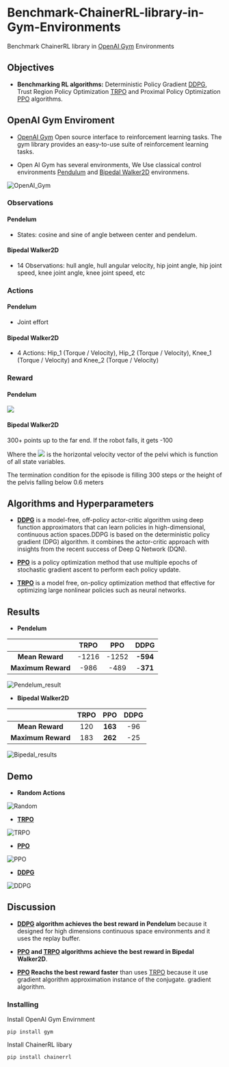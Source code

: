 # Benchmark-ChainerRL-library-in-Gym-Environments
Benchmark ChainerRL library in [OpenAI Gym](https://gym.openai.com/) Environments

## Objectives
- **Benchmarking RL algorithms:** Deterministic Policy Gradient [DDPG](https://arxiv.org/abs/1509.02971), Trust Region Policy Optimization [TRPO](http://proceedings.mlr.press/v37/schulman15.pdf) and Proximal Policy Optimization [PPO](https://arxiv.org/abs/1707.06347) algorithms.

## OpenAI Gym Enviroment
- [OpenAI Gym](https://gym.openai.com/) Open source interface to reinforcement learning tasks. The gym library provides an easy-to-use suite of reinforcement learning tasks.

- Open AI Gym has several environments, We Use classical control environments [Pendulum](https://github.com/openai/gym/wiki/Pendulum-v0) and [Bipedal Walker2D](https://github.com/openai/gym/wiki/BipedalWalker-v2) environmens.

![OpenAI_Gym](https://github.com/montaserFath/Benchmark-ChainerRL-library-in-Gym-Environments/blob/master/Results/OpenAI.png)

### Observations

#### Pendelum

- States: cosine and sine of angle between center and pendelum.

#### Bipedal Walker2D

- 14 Observations: hull angle, hull angular velocity, hip joint angle, hip joint speed, knee joint angle, knee joint speed, etc

### Actions

#### Pendelum

- Joint effort

#### Bipedal Walker2D

- 4 Actions: Hip_1 (Torque / Velocity), Hip_2 (Torque / Velocity), Knee_1 (Torque / Velocity) and Knee_2 (Torque / Velocity)

### Reward


#### Pendelum

**<img src="https://latex.codecogs.com/gif.latex?-(\theta^2 + 0.1\theta_dt^2 + 0.001action^2)" />**

#### Bipedal Walker2D

300+ points up to the far end. If the robot falls, it gets -100 



Where the <img src="https://latex.codecogs.com/gif.latex?V_{t}"/> is the horizontal velocity vector of the pelvi which is function of all state variables.

The termination condition for the episode is filling 300 steps or the height of the pelvis falling below 0.6 meters
## Algorithms and Hyperparameters

- **[DDPG](https://arxiv.org/abs/1509.02971)** is a model-free, off-policy actor-critic algorithm using deep function approximators that can learn policies in high-dimensional, continuous action spaces.DDPG is based on the deterministic policy gradient (DPG) algorithm. it combines the actor-critic approach with insights from the recent success of Deep Q Network (DQN).

- **[PPO](https://arxiv.org/abs/1707.06347)** is a policy optimization method that use multiple epochs of stochastic gradient ascent to perform each policy update.

- **[TRPO](http://proceedings.mlr.press/v37/schulman15.pdf)** is a model free, on-policy optimization method that effective for optimizing large nonlinear policies such as neural networks.

## Results

- **Pendelum**

|  |  **TRPO** | **PPO** | **DDPG** | 
| :---:         |     :---:      |   :---: |   :---: | 
|**Mean Reward** | -1216| -1252 | **-594** | 
|**Maximum Reward** | -986| -489  | -**371** |

![Pendelum_result](https://github.com/montaserFath/Benchmark-ChainerRL-library-in-Gym-Environments/blob/master/Results/pendulum_mean.png)

- **Bipedal Walker2D**

|  |  **TRPO** | **PPO** | **DDPG** | 
| :---:         |     :---:      |   :---: |   :---: | 
|**Mean Reward** | 120| **163** | -96 | 
|**Maximum Reward** | 183| **262**  | -25 |


![Bipedal_results](https://github.com/montaserFath/Benchmark-ChainerRL-library-in-Gym-Environments/blob/master/Results/walker_mean.png)


## Demo
- **Random Actions**

![Random](https://github.com/montaserFath/Benchmark-ChainerRL-library-in-Gym-Environments/blob/master/Demo/Random_walker2d.gif)

- **[TRPO](http://proceedings.mlr.press/v37/schulman15.pdf)**

![TRPO](https://github.com/montaserFath/Benchmark-ChainerRL-library-in-Gym-Environments/blob/master/Demo/TRPO_walker2d.gif)

- **[PPO](https://arxiv.org/abs/1707.06347)**

![PPO](https://github.com/montaserFath/Benchmark-ChainerRL-library-in-Gym-Environments/blob/master/Demo/PPO_walker2d.gif)

- **[DDPG](https://arxiv.org/abs/1509.02971)**

![DDPG](https://github.com/montaserFath/Benchmark-ChainerRL-library-in-Gym-Environments/blob/master/Demo/DDPG_walker2d.gif)
## Discussion

- **[DDPG](https://arxiv.org/abs/1509.02971) algorithm achieves the best reward in Pendelum** because it designed for high dimensions continuous space environments and it uses the replay buffer.

- **[PPO](https://arxiv.org/abs/1707.06347) and [TRPO](http://proceedings.mlr.press/v37/schulman15.pdf) algorithms achieve the best reward in Bipedal Walker2D**.

- **[PPO](https://arxiv.org/abs/1707.06347) Reachs the best reward faster** than uses [TRPO](http://proceedings.mlr.press/v37/schulman15.pdf) because it use gradient algorithm approximation instance of the conjugate. gradient algorithm.

### Installing
Install OpenAI Gym Envirnment 
```
pip install gym
```
Install ChainerRL libary
```
pip install chainerrl
```
